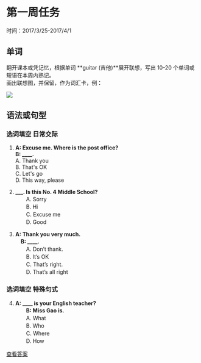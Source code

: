 # 第一周任务

时间：2017/3/25-2017/4/1

## 单词

翻开课本或凭记忆，根据单词 **guitar (吉他)**展开联想，写出 10-20 个单词或短语在本周内熟记。  
画出联想图，并保留，作为词汇卡，例：

![](./pic/0.png)

## 语法或句型

###  选词填空 日常交际
 
1. **A: Excuse me. Where is the post office?**  
**B: ____.**  
     A. Thank you  
     B. That's OK  
     C. Let's go  
     D. This way, please    

2. **___. Is this No. 4 Middle School?**  
　　A. Sorry  
　　B. Hi  
　　C. Excuse me  
　　D. Good  

3. **A: Thank you very much.**  
　**B: ____.**  
　　A. Don’t thank.  
　　B. It’s OK  
　　C. That’s right.  
　　D. That’s all right  

###  选词填空 特殊句式

4. **A: ____ is your English teacher?**  
　　**B: Miss Gao is.**  
　　A. What  
　　B. Who  
　　C. Where  
　　D. How

 [查看答案](an1.md)

